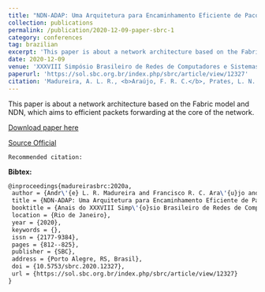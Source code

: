 ```yaml
---
title: "NDN-ADAP: Uma Arquitetura para Encaminhamento Eficiente de Pacotes em Redes de Dados Nomeados"
collection: publications
permalink: /publication/2020-12-09-paper-sbrc-1
category: conferences
tag: brazilian
excerpt: 'This paper is about a network architecture based on the Fabric model and NDN, which aims to efficient packets forwarding at the core of the network.'
date: 2020-12-09
venue: 'XXXVIII Simpósio Brasileiro de Redes de Computadores e Sistemas Distribuídos (SBRC)'
paperurl: 'https://sol.sbc.org.br/index.php/sbrc/article/view/12327'
citation: 'Madureira, A. L. R., <b>Araújo, F. R. C.</b>, Prates, L. N. B., Sampaio, L. N. (2020). &quot;NDN-ADAP: Uma Arquitetura para Encaminhamento Eficiente de Pacotes em Redes de Dados Nomeados.&quot; <i>In XXXVIII Simpósio Brasileiro de Redes de Computadores e Sistemas Distribuídos (SBRC)</i>. (pp. 812-825). Rio de Janeiro, RJ: SBC.'
---
```

This paper is about a network architecture based on the Fabric model and NDN, which aims to efficient packets forwarding at the core of the network.

[Download paper here](https://renato2012.github.io/files/2020-sbrc-1.pdf)

[Source Official](https://doi.org/10.5753/sbrc.2020.12327)

`Recommended citation:`

**Bibtex:**

```tex
@inproceedings{madureirasbrc:2020a,
 author = {Andr\'{e} L. R. Madureira and Francisco R. C. Ara\'{u}jo and Lucas N. B. Prates and Leobino Sampaio},
 title = {NDN-ADAP: Uma Arquitetura para Encaminhamento Eficiente de Pacotes em Redes de Dados Nomeados},
 booktitle = {Anais do XXXVIII Simp\'{o}sio Brasileiro de Redes de Computadores e Sistemas Distribu\'{i}dos},
 location = {Rio de Janeiro},
 year = {2020},
 keywords = {},
 issn = {2177-9384},
 pages = {812--825},
 publisher = {SBC},
 address = {Porto Alegre, RS, Brasil},
 doi = {10.5753/sbrc.2020.12327},
 url = {https://sol.sbc.org.br/index.php/sbrc/article/view/12327}
}
```
